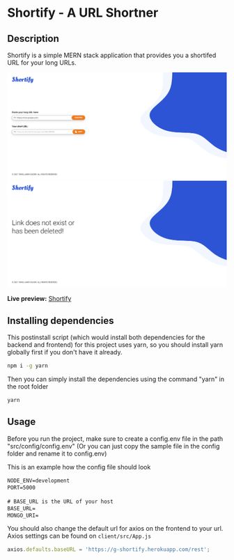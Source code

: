 # Shortify - A URL Shortner

## Description

Shortify is a simple MERN stack application that provides you a shortifed URL for your long URLs.

<div><img src="./screenshots/screenshot1.png" width="800" alt="Home Page"></div>

<div><img src="./screenshots/screenshot2.png" width="800" alt="Not Found Page"></div>

**Live preview:** [Shortify](https://g-shortify.herokuapp.com/)

## Installing dependencies

This postinstall script (which would install both dependencies for the backend and frontend) for this project uses yarn, so you should install yarn globally first if you don't have it already.

```sh
npm i -g yarn
```

Then you can simply install the dependencies using the command "yarn" in the root folder

```sh
yarn
```

## Usage

Before you run the project, make sure to create a config.env file in the path "src/config/config.env" (Or you can just copy the sample file in the config folder and rename it to config.env)

This is an example how the config file should look

```.env
NODE_ENV=development
PORT=5000

# BASE_URL is the URL of your host
BASE_URL=
MONGO_URI=
```

You should also change the default url for axios on the frontend to your url. Axios settings can be found on `client/src/App.js`

```jsx
axios.defaults.baseURL = 'https://g-shortify.herokuapp.com/rest';
```
